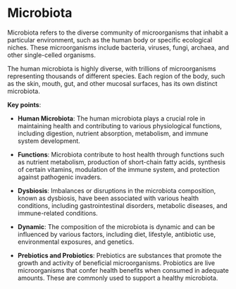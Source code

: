 # Microbiota

Microbiota refers to the diverse community of microorganisms that inhabit a particular environment, such as the human body or specific ecological niches. These microorganisms include bacteria, viruses, fungi, archaea, and other single-celled organisms.

The human microbiota is highly diverse, with trillions of microorganisms representing thousands of different species. Each region of the body, such as the skin, mouth, gut, and other mucosal surfaces, has its own distinct microbiota.

**Key points**:

* **Human Microbiota**: The human microbiota plays a crucial role in maintaining health and contributing to various physiological functions, including digestion, nutrient absorption, metabolism, and immune system development.

* **Functions**: Microbiota contribute to host health through functions such as nutrient metabolism, production of short-chain fatty acids, synthesis of certain vitamins, modulation of the immune system, and protection against pathogenic invaders.

* **Dysbiosis**: Imbalances or disruptions in the microbiota composition, known as dysbiosis, have been associated with various health conditions, including gastrointestinal disorders, metabolic diseases, and immune-related conditions.

* **Dynamic**: The composition of the microbiota is dynamic and can be influenced by various factors, including diet, lifestyle, antibiotic use, environmental exposures, and genetics.

* **Prebiotics and Probiotics**: Prebiotics are substances that promote the growth and activity of beneficial microorganisms. Probiotics are live microorganisms that confer health benefits when consumed in adequate amounts. These are commonly used to support a healthy microbiota.
